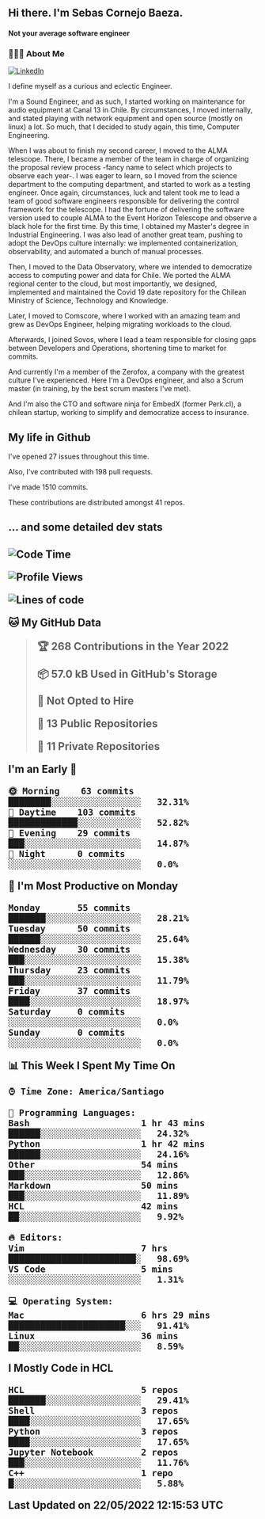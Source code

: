 <h2> Hi there.  I'm Sebas Cornejo Baeza.</h2>
<h4> Not your average software engineer</h4>
<h3> 👨🏻‍💻 About Me </h3>
<a href="http://linkedin.com/in/sebastian-cornejo-baeza/"><img alt="LinkedIn" src="https://img.shields.io/badge/Sebas%20Cornejo%20-informational?style=appveyor&logo=linkedin"></a>


I define myself as a curious and eclectic Engineer.

I'm a Sound Engineer, and as such, I started working on maintenance for audio equipment at Canal 13 in Chile.
By circumstances, I moved internally, and stated playing with network equipment and open source (mostly on linux) 
a lot. So much, that I decided to study again, this time, Computer Engineering.

When I was about to finish my second career, I moved to the ALMA telescope. There, I became a member of the team
in charge of organizing the proposal review process -fancy name to select which projects to observe each year-. 
I was eager to learn, so I moved from the science department to the computing department, and started to work as 
a testing engineer. Once again, circumstances, luck and talent took me to lead a team of good software engineers 
responsible for delivering the control framework for the telescope. I had the fortune of delivering the software
version used to couple ALMA to the Event Horizon Telescope and observe a black hole for the first time.
By this time, I obtained my Master's degree in Industrial Engineering.
I was also lead of another great team, pushing to adopt the DevOps culture internally: we implemented containerization, observability, and automated a bunch of manual processes.

Then, I moved to the Data Observatory, where we intended to democratize access to computing power
and data for Chile. We ported the ALMA regional center to the cloud, but most importantly, we designed, implemented
and maintained the Covid 19 date repository for the Chilean Ministry of Science, Technology and Knowledge.

Later, I moved to Comscore, where I worked with an amazing team and grew as DevOps Engineer, helping migrating workloads to the cloud.

Afterwards, I joined Sovos, where I lead a team responsible for closing gaps between Developers and Operations, shortening time to market for commits.

And currently I'm a member of the Zerofox, a company with the greatest culture I've experienced. Here I'm a DevOps
engineer, and also a Scrum master (in training, by the best scrum masters I've met).
 
And I'm also the CTO and software ninja for EmbedX (former Perk.cl), a chilean startup, working to simplify and democratize access to insurance.

<h2> My life in Github </h2>

I've opened 27 issues throughout this time.

Also, I've contributed with 198 pull requests.

I've made 1510 commits.

These contributions are distributed amongst 41 repos.

<h2>... and some detailed dev stats<h2>

<!--START_SECTION:waka-->
![Code Time](http://img.shields.io/badge/Code%20Time-0%20secs-blue)

![Profile Views](http://img.shields.io/badge/Profile%20Views-134-blue)

![Lines of code](https://img.shields.io/badge/From%20Hello%20World%20I%27ve%20Written-603%20Thousand%20lines%20of%20code-blue)

**🐱 My GitHub Data** 

> 🏆 268 Contributions in the Year 2022
 > 
> 📦 57.0 kB Used in GitHub's Storage 
 > 
> 🚫 Not Opted to Hire
 > 
> 📜 13 Public Repositories 
 > 
> 🔑 11 Private Repositories  
 > 
**I'm an Early 🐤** 

```text
🌞 Morning    63 commits     ████████░░░░░░░░░░░░░░░░░   32.31% 
🌆 Daytime    103 commits    █████████████░░░░░░░░░░░░   52.82% 
🌃 Evening    29 commits     ███░░░░░░░░░░░░░░░░░░░░░░   14.87% 
🌙 Night      0 commits      ░░░░░░░░░░░░░░░░░░░░░░░░░   0.0%

```
📅 **I'm Most Productive on Monday** 

```text
Monday       55 commits     ███████░░░░░░░░░░░░░░░░░░   28.21% 
Tuesday      50 commits     ██████░░░░░░░░░░░░░░░░░░░   25.64% 
Wednesday    30 commits     ███░░░░░░░░░░░░░░░░░░░░░░   15.38% 
Thursday     23 commits     ███░░░░░░░░░░░░░░░░░░░░░░   11.79% 
Friday       37 commits     ████░░░░░░░░░░░░░░░░░░░░░   18.97% 
Saturday     0 commits      ░░░░░░░░░░░░░░░░░░░░░░░░░   0.0% 
Sunday       0 commits      ░░░░░░░░░░░░░░░░░░░░░░░░░   0.0%

```


📊 **This Week I Spent My Time On** 

```text
⌚︎ Time Zone: America/Santiago

💬 Programming Languages: 
Bash                     1 hr 43 mins        ██████░░░░░░░░░░░░░░░░░░░   24.32% 
Python                   1 hr 42 mins        ██████░░░░░░░░░░░░░░░░░░░   24.16% 
Other                    54 mins             ███░░░░░░░░░░░░░░░░░░░░░░   12.86% 
Markdown                 50 mins             ███░░░░░░░░░░░░░░░░░░░░░░   11.89% 
HCL                      42 mins             ██░░░░░░░░░░░░░░░░░░░░░░░   9.92%

🔥 Editors: 
Vim                      7 hrs               ████████████████████████░   98.69% 
VS Code                  5 mins              ░░░░░░░░░░░░░░░░░░░░░░░░░   1.31%

💻 Operating System: 
Mac                      6 hrs 29 mins       ██████████████████████░░░   91.41% 
Linux                    36 mins             ██░░░░░░░░░░░░░░░░░░░░░░░   8.59%

```

**I Mostly Code in HCL** 

```text
HCL                      5 repos             ███████░░░░░░░░░░░░░░░░░░   29.41% 
Shell                    3 repos             ████░░░░░░░░░░░░░░░░░░░░░   17.65% 
Python                   3 repos             ████░░░░░░░░░░░░░░░░░░░░░   17.65% 
Jupyter Notebook         2 repos             ███░░░░░░░░░░░░░░░░░░░░░░   11.76% 
C++                      1 repo              █░░░░░░░░░░░░░░░░░░░░░░░░   5.88%

```



 Last Updated on 22/05/2022 12:15:53 UTC
<!--END_SECTION:waka-->
